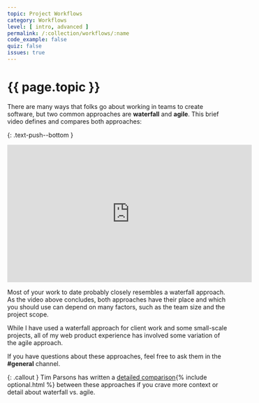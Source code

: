 ```yaml
---
topic: Project Workflows
category: Workflows
level: [ intro, advanced ]
permalink: /:collection/workflows/:name
code_example: false
quiz: false
issues: true
---
```


# {{ page.topic }}

There are many ways that folks go about working in teams to create software, but two common approaches are <b>waterfall</b> and <b>agile</b>. This brief video defines and compares both approaches:

{: .text-push--bottom }
<iframe width="560" height="315" src="https://www.youtube-nocookie.com/embed/egF9-FejbsA" frameborder="0" allow="accelerometer; autoplay; clipboard-write; encrypted-media; gyroscope; picture-in-picture" allowfullscreen></iframe>

Most of your work to date probably closely resembles a waterfall approach. As the video above concludes, both approaches have their place and which you should use can depend on many factors, such as the team size and the project scope.

While I have used a waterfall approach for client work and some small-scale projects, all of my web product experience has involved some variation of the agile approach.

If you have questions about these approaches, feel free to ask them in the <b>#general</b> channel.

{: .callout }
Tim Parsons has written a [detailed comparison](https://www.macadamian.com/learn/when-to-use-waterfall-vs-agile/){% include optional.html %} between these approaches if you crave more context or detail about waterfall vs. agile.
